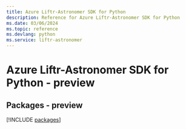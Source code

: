 ```yaml
---
title: Azure Liftr-Astronomer SDK for Python
description: Reference for Azure Liftr-Astronomer SDK for Python
ms.date: 03/06/2024
ms.topic: reference
ms.devlang: python
ms.service: liftr-astronomer
---
```

# Azure Liftr-Astronomer SDK for Python - preview
## Packages - preview
[!INCLUDE [packages](liftr-astronomer-index.md)]